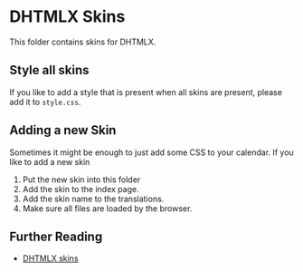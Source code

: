 <!--
SPDX-FileCopyrightText: 2024 Nicco Kunzmann and Open Web Calendar Contributors <https://open-web-calendar.quelltext.eu/>

SPDX-License-Identifier: CC-BY-SA-4.0
-->

DHTMLX Skins
============

This folder contains skins for DHTMLX.

Style all skins
---------------

If you like to add a style that is present when all skins are present,
please add it to `style.css`.

Adding a new Skin
-----------------

Sometimes it might be enough to just add some CSS to your calendar.
If you like to add a new skin

1. Put the new skin into this folder
2. Add the skin to the index page.
3. Add the skin name to the translations.
4. Make sure all files are loaded by the browser.

Further Reading
---------------

- [DHTMLX skins](https://docs.dhtmlx.com/scheduler/skins.html)


